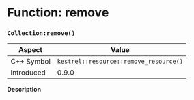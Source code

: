 
# Function: remove
### `Collection:remove()`

| Aspect | Value |
| --- | --- |
| C++ Symbol | `kestrel::resource::remove_resource()` |
| Introduced | 0.9.0 |

**Description**


